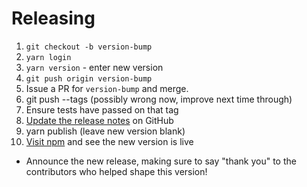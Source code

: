 # Releasing

1. `git checkout -b version-bump`
1. `yarn login`
1. `yarn version` - enter new version
1. `git push origin version-bump`
1. Issue a PR for `version-bump` and merge.
1. git push --tags (possibly wrong now, improve next time through)
1. Ensure tests have passed on that tag
1. [Update the release notes](https://github.com/percy/percy-js/releases) on GitHub
1. yarn publish (leave new version blank)
1. [Visit npm](https://www.npmjs.com/package/percy-client) and see the new version is live

* Announce the new release,
   making sure to say "thank you" to the contributors
   who helped shape this version!
